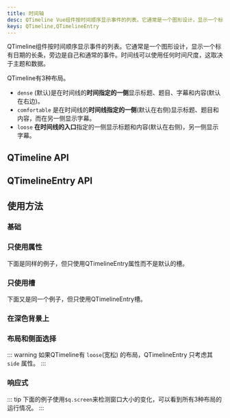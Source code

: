 ```yaml
---
title: 时间轴
desc: QTimeline Vue组件按时间顺序显示事件的列表。它通常是一个图形设计，显示一个标有日期的长条，旁边是自己和通常的事件。
keys: QTimeline,QTimelineEntry
---
```

QTimeline组件按时间顺序显示事件的列表。它通常是一个图形设计，显示一个标有日期的长条，旁边是自己和通常的事件。时间线可以使用任何时间尺度，这取决于主题和数据。

QTimeline有3种布局。

* `dense` (默认)是在时间线的**时间指定的一侧**显示标题、题目、字幕和内容(默认在右边)。
* `comfortable` 是在时间线的**时间线指定的一侧**(默认在右侧)显示标题、题目和内容，而在另一侧显示字幕。
* `loose` **在时间线的入口**指定的一侧显示标题和内容(默认在右侧)，另一侧显示字幕。

## QTimeline API
<doc-api file="QTimeline" />

## QTimelineEntry API
<doc-api file="QTimelineEntry" />

## 使用方法

### 基础

<doc-example title="基础" file="QTimeline/Basic" rollable />

### 只使用属性

下面是同样的例子，但只使用QTimelineEntry属性而不是默认的槽。

<doc-example title="只使用属性" file="QTimeline/PropsOnly" scrollable />

### 只使用槽

下面又是同一个例子，但只使用QTimelineEntry槽。

<doc-example title="只使用槽" file="QTimeline/SlotsOnly" scrollable />

### 在深色背景上

<doc-example title="在黑暗的背景上" file="QTimeline/Dark" dark scrollable />

### 布局和侧面选择

::: warning
如果QTimeline有 `loose`(宽松) 的布局，QTimelineEntry 只考虑其 `side` 属性。
:::

<doc-example title="布局和侧面选择" file="QTimeline/Layouts" scrollable />

### 响应式

::: tip
下面的例子使用`$q.screen`来检测窗口大小的变化，可以看到所有3种布局的运行情况。
:::

<doc-example title="响应式布局" file="QTimeline/Responsive" scrollable />

